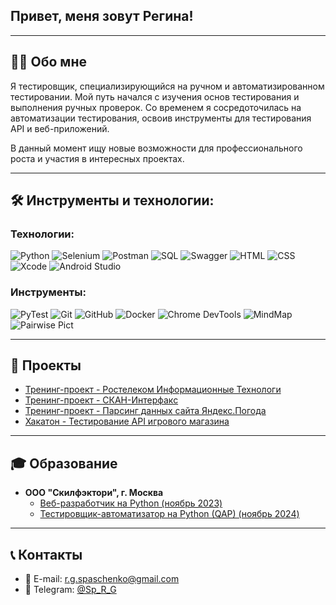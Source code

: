 ## Привет, меня зовут Регина!

---

## 🧑‍💻 Обо мне

Я тестировщик, специализирующийся на ручном и автоматизированном тестировании. Мой путь начался с изучения основ тестирования и выполнения ручных проверок. Со временем я сосредоточилась на автоматизации тестирования, освоив инструменты для тестирования API и веб-приложений.

В данный момент ищу новые возможности для профессионального роста и участия в интересных проектах.

---

## 🛠 Инструменты и технологии:

### Технологии:
![Python](https://img.shields.io/badge/-Python-464646?style=flat-square&logo=python)
![Selenium](https://img.shields.io/badge/-Selenium-464646?style=flat-square&logo=selenium)
![Postman](https://img.shields.io/badge/-Postman-464646?style=flat-square&logo=postman)
![SQL](https://img.shields.io/badge/-SQL-464646?style=flat-square&logo=postgresql)
![Swagger](https://img.shields.io/badge/-Swagger-464646?style=flat-square&logo=swagger)
![HTML](https://img.shields.io/badge/-HTML-464646?style=flat-square&logo=html5)
![CSS](https://img.shields.io/badge/-CSS-464646?style=flat-square&logo=css3)
![Xcode](https://img.shields.io/badge/-Xcode-464646?style=flat-square&logo=xcode)
![Android Studio](https://img.shields.io/badge/-Android_Studio-464646?style=flat-square&logo=android)

### Инструменты:
![PyTest](https://img.shields.io/badge/-PyTest-464646?style=flat-square&logo=pytest)
![Git](https://img.shields.io/badge/-Git-464646?style=flat-square&logo=git)
![GitHub](https://img.shields.io/badge/-GitHub-464646?style=flat-square&logo=github)
![Docker](https://img.shields.io/badge/-Docker-464646?style=flat-square&logo=docker)
![Chrome DevTools](https://img.shields.io/badge/-Chrome%20DevTools-464646?style=flat-square&logo=googlechrome)
![MindMap](https://img.shields.io/badge/-MindMap-464646?style=flat-square&logo=mind)
![Pairwise Pict](https://img.shields.io/badge/-Pairwise%20Pict-464646?style=flat-square&logo=pict)

---

## 🚀 Проекты

- [Тренинг-проект - Ростелеком Информационные Технологи](https://github.com/SpaRegina/Rostelecom.git)
- [Тренинг-проект - СКАН-Интерфакс](https://github.com/SpaRegina/Scan_interfax.git)
- [Тренинг-проект - Парсинг данных сайта Яндекс.Погода](https://github.com/SpaRegina/Yandex.Weather-website-data-parser.git)
- [Хакатон - Тестирование API игрового магазина](https://github.com/SpaRegina/Bug_Hunters.git)

---

## 🎓 Образование

- **ООО "Скилфэктори", г. Москва**
  - [Веб-разработчик на Python (ноябрь 2023)](https://drive.google.com/file/d/1-1cpZwiatxHbslT7GbPrwXMA18kKhTox/view?usp=drive_link)
  - [Тестировщик-автоматизатор на Python (QAP) (ноябрь 2024)](https://drive.google.com/file/d/1pZO5YZrPgXLjRE6ZMou3V4YQ_pc64R0T/view?usp=drive_link)

---

## 📞 Контакты

- 📧 E-mail: [r.g.spaschenko@gmail.com](mailto:r.g.spaschenko@gmail.com)
- 📱 Telegram: [@Sp_R_G](https://t.me/Sp_R_G)
